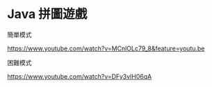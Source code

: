 # Java 拼圖遊戲

簡單模式

https://www.youtube.com/watch?v=MCnlOLc79_8&feature=youtu.be

困難模式

https://www.youtube.com/watch?v=DFy3vlH06qA
